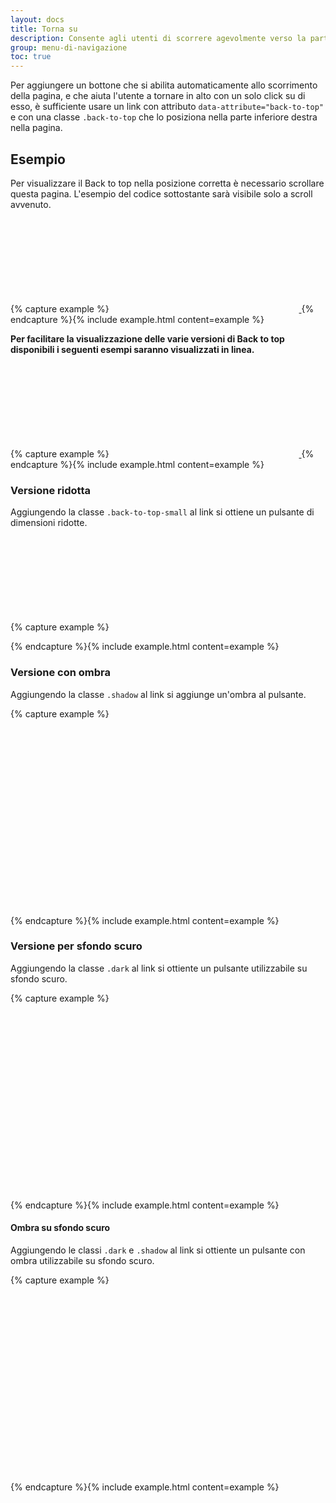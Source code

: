 ```yaml
---
layout: docs
title: Torna su
description: Consente agli utenti di scorrere agevolmente verso la parte superiore della pagina
group: menu-di-navigazione
toc: true
---
```


Per aggiungere un bottone che si abilita automaticamente allo scorrimento della pagina, e che aiuta l'utente a tornare in alto con un solo click su di esso, è sufficiente usare un link con attributo `data-attribute="back-to-top"` e con una classe `.back-to-top` che lo posiziona nella parte inferiore destra nella pagina.

<style>
  /* Style override for Documentation purposes */
  .back-to-top:not(#example) {
    position: relative;
    bottom: unset;
    right: unset;
    visibility: visible;
    margin: 0 auto;
    opacity: 1;
    transform: scale(1);
  }
</style>

## Esempio

Per visualizzare il Back to top nella posizione corretta è necessario scrollare questa pagina. L'esempio del codice sottostante sarà visibile solo a scroll avvenuto.

{% capture example %}
<a href="#" aria-hidden="true" data-attribute="back-to-top" class="back-to-top" id="example">
<svg class="icon icon-light"><use href="{{ site.baseurl }}/dist/svg/sprite.svg#it-arrow-up"></use></svg>
</a>
{% endcapture %}{% include example.html content=example %}

**Per facilitare la visualizzazione delle varie versioni di Back to top disponibili i seguenti esempi saranno visualizzati in linea.**

{% capture example %}
<a href="#" aria-hidden="true" data-attribute="back-to-top" class="back-to-top">
<svg class="icon icon-light"><use href="{{ site.baseurl }}/dist/svg/sprite.svg#it-arrow-up"></use></svg>
</a>
{% endcapture %}{% include example.html content=example %}

### Versione ridotta

Aggiungendo la classe `.back-to-top-small` al link si ottiene un pulsante di dimensioni ridotte.

{% capture example %}
<a href="#" aria-hidden="true" data-attribute="back-to-top" class="back-to-top back-to-top-small">
<svg class="icon icon-light"><use href="{{ site.baseurl }}/dist/svg/sprite.svg#it-arrow-up"></use></svg>
</a>

{% endcapture %}{% include example.html content=example %}

### Versione con ombra

Aggiungendo la classe `.shadow` al link si aggiunge un'ombra al pulsante.

{% capture example %}

<div class="d-flex align-items-center">
  <a href="#" aria-hidden="true" data-attribute="back-to-top" class="back-to-top shadow">
    <svg class="icon icon-light"><use href="{{ site.baseurl }}/dist/svg/sprite.svg#it-arrow-up"></use></svg>
  </a>
  <a href="#" aria-hidden="true" data-attribute="back-to-top" class="back-to-top back-to-top-small shadow">
    <svg class="icon icon-light"><use href="{{ site.baseurl }}/dist/svg/sprite.svg#it-arrow-up"></use></svg>
  </a>
</div>
{% endcapture %}{% include example.html content=example %}

### Versione per sfondo scuro

Aggiungendo la classe `.dark` al link si ottiente un pulsante utilizzabile su sfondo scuro.

{% capture example %}

<div class="d-flex align-items-center p-4 neutral-1-bg-a8">
  <a href="#" aria-hidden="true" data-attribute="back-to-top" class="back-to-top dark">
    <svg class="icon icon-secondary"><use href="{{ site.baseurl }}/dist/svg/sprite.svg#it-arrow-up"></use></svg>
  </a>
  <a href="#" aria-hidden="true" data-attribute="back-to-top" class="back-to-top back-to-top-small dark">
    <svg class="icon icon-secondary"><use href="{{ site.baseurl }}/dist/svg/sprite.svg#it-arrow-up"></use></svg>
  </a>
</div>
{% endcapture %}{% include example.html content=example %}

#### Ombra su sfondo scuro

Aggiungendo le classi `.dark` e `.shadow` al link si ottiente un pulsante con ombra utilizzabile su sfondo scuro.

{% capture example %}

<div class="d-flex align-items-center p-4 neutral-1-bg-a8">
  <a href="#" aria-hidden="true" data-attribute="back-to-top " class="back-to-top dark shadow">
    <svg class="icon icon-secondary"><use href="{{ site.baseurl }}/dist/svg/sprite.svg#it-arrow-up"></use></svg>
  </a>
  <a href="#" aria-hidden="true" data-attribute="back-to-top" class="back-to-top back-to-top-small dark shadow">
    <svg class="icon icon-secondary"><use href="{{ site.baseurl }}/dist/svg/sprite.svg#it-arrow-up"></use></svg>
  </a>
</div>
{% endcapture %}{% include example.html content=example %}
